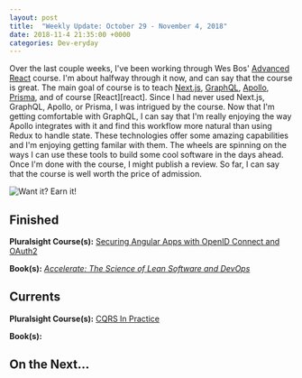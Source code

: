 ```yaml
---
layout: post
title:  "Weekly Update: October 29 - November 4, 2018"
date: 2018-11-4 21:35:00 +0000
categories: Dev-eryday
---
```


Over the last couple weeks, I've been working through Wes Bos' [Advanced React][ar] course. I'm about halfway through it now, and can say that the course is great. The main goal of course is to teach [Next.js][njs], [GraphQL][gql], [Apollo][ap], [Prisma][pri], and of course [React][react]. Since I had never used Next.js, GraphQL, Apollo, or Prisma, I was intrigued by the course. Now that I'm getting comfortable with GraphQL, I can say that I'm really enjoying  the way Apollo integrates with it and find this workflow more natural than using Redux to handle state. These technologies offer some amazing capabilities and I'm enjoying getting familar with them. The wheels are spinning on the ways I can use these tools to build some cool software in the days ahead. Once I'm done with the course, I might publish a review. So far, I can say that the course is well worth the price of admission.

![Want it? Earn it!](https://farm2.staticflickr.com/1937/31716409298_3c5235e9f6.jpg)



## Finished

**Pluralsight Course(s):** [Securing Angular Apps with OpenID Connect and OAuth2][saa]

**Book(s):** *[Accelerate: The Science of Lean Software and DevOps][acc]*

## Currents

**Pluralsight Course(s):** [CQRS In Practice][cqrs]

**Book(s):** 

## On the Next...


[njs]: https://nextjs.org/
[gql]: https://graphql.org/
[ap]: https://www.apollographql.com/
[pri]: https://www.prisma.io/
[ar]: https://advancedreact.com/
[play]: https://github.com/jpniederer/NETCorePlayground
[di]: https://www.amazon.com/Design-Programmer-Architect-Pragmatic-Programmers/dp/1680502093/
[re]: https://www.udemy.com/react-the-complete-guide-incl-redux/
[src]: https://chatappwithsignalr.azurewebsites.net/index.html
[oau]: https://app.pluralsight.com/library/courses/oauth-2-getting-started/table-of-contents
[tib]: https://www.amazon.com/Thinking-Bets-Making-Smarter-Decisions-ebook/dp/B074DG9LQF/
[lgs]: https://app.pluralsight.com/library/courses/less-getting-started/table-of-contents
[gf]: https://app.pluralsight.com/library/courses/github-fundamentals/table-of-contents
[tfs]: https://www.amazon.com/Thinking-Fast-Slow-Daniel-Kahneman-ebook/dp/B00555X8OA/
[tw]: https://tailwindcss.com/
[hn]: https://news.ycombinator.com/item?id=18084013
[mlc]: http://course.fast.ai/ml.html
[ghf]: https://app.pluralsight.com/library/courses/github-fundamentals/table-of-contents
[spr]: https://www.amazon.com/Sprint-Solve-Problems-Test-Ideas-ebook/dp/B010MH1DAQ/
[vid]: https://www.youtube.com/watch?v=mMWzVyIhDTk
[gfg]: https://www.geeksforgeeks.org/
[tl]: https://www.amazon.com/Becoming-Technical-Leader-Problem-Solving-Approach/dp/0932633021/
[gen]: https://app.pluralsight.com/library/courses/csharp-best-practices-collections-generics/table-of-contents
[efc]: https://app.pluralsight.com/library/courses/playbook-ef-core-2-1-whats-new/table-of-contents
[tfr]: https://www.amazon.com/Fifth-Risk-Michael-Lewis-ebook/dp/B07FFCMSCX/
[cra]: https://www.amazon.com/Doesnt-Have-Be-Crazy-Work-ebook/dp/B079WV79TK/
[cqrs]: https://app.pluralsight.com/library/courses/cqrs-in-practice/table-of-contents
[ror]: https://rubyonrails.org/
[gr]: https://basecamp.com/books/getting-real
[ef]: https://docs.microsoft.com/en-us/ef/core/
[saa]: https://app.pluralsight.com/library/courses/openid-and-oauth2-securing-angular-apps/table-of-contents
[acc]: https://www.amazon.com/Accelerate-Software-Performing-Technology-Organizations-ebook/dp/B07B9F83WM/